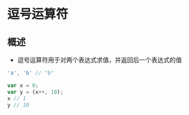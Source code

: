 # 逗号运算符

## 概述

*   逗号运算符用于对两个表达式求值，并返回后一个表达式的值

```javascript
'a', 'b' // "b"

var x = 0;
var y = (x++, 10);
x // 1
y // 10
```
